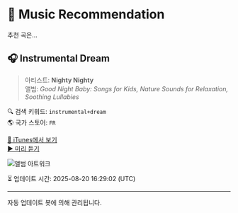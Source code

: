 
# 🎵 Music Recommendation

추천 곡은...

## 🎧 Instrumental Dream  
> 아티스트: **Nighty Nighty**  
> 앨범: _Good Night Baby: Songs for Kids, Nature Sounds for Relaxation, Soothing Lullabies_  

🔍 검색 키워드: `instrumental+dream`  
🌎 국가 스토어: `FR`

[🔗 iTunes에서 보기](https://music.apple.com/fr/album/instrumental-dream/1276599520?i=1276600376&uo=4)  
[▶️ 미리 듣기](https://audio-ssl.itunes.apple.com/itunes-assets/AudioPreview118/v4/e9/17/eb/e917eb67-605c-4556-5ab6-778cf1b19624/mzaf_1146358127304342617.plus.aac.p.m4a)

![앨범 아트워크](https://is1-ssl.mzstatic.com/image/thumb/Music128/v4/eb/a3/90/eba39014-e8d7-80a0-e959-f770bf13100e/8033772896849.jpg/100x100bb.jpg)

⏳ 업데이트 시간: 2025-08-20 16:29:02 (UTC)

---
자동 업데이트 봇에 의해 관리됩니다.
